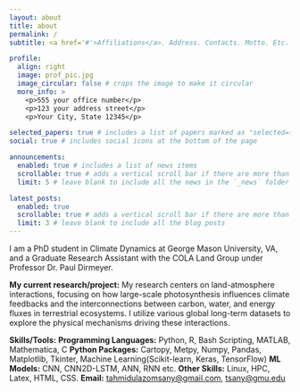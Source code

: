 ```yaml
---
layout: about
title: about
permalink: /
subtitle: <a href='#'>Affiliations</a>. Address. Contacts. Motto. Etc.

profile:
  align: right
  image: prof_pic.jpg
  image_circular: false # crops the image to make it circular
  more_info: >
    <p>555 your office number</p>
    <p>123 your address street</p>
    <p>Your City, State 12345</p>

selected_papers: true # includes a list of papers marked as "selected={true}"
social: true # includes social icons at the bottom of the page

announcements:
  enabled: true # includes a list of news items
  scrollable: true # adds a vertical scroll bar if there are more than 3 news items
  limit: 5 # leave blank to include all the news in the `_news` folder

latest_posts:
  enabled: true
  scrollable: true # adds a vertical scroll bar if there are more than 3 new posts items
  limit: 3 # leave blank to include all the blog posts
---
```


I am a PhD student in Climate Dynamics at George Mason University, VA, and a Graduate Research Assistant with the COLA Land Group under Professor Dr. Paul Dirmeyer. 

**My current research/project:** My research centers on land-atmosphere interactions, focusing on how large-scale photosynthesis influences climate feedbacks and the interconnections between carbon, water, and energy fluxes in terrestrial ecosystems. I utilize various global long-term datasets to explore the physical mechanisms driving these interactions.

**Skills/Tools:**
**Programming Languages:** Python, R, Bash Scripting, MATLAB, Mathematica, C
**Python Packages:** Cartopy, Metpy, Numpy, Pandas, Matplotlib, Tkinter, Machine
Learning(Scikit-learn, Keras, TensorFlow)
**ML Models:** CNN, CNN2D-LSTM, ANN, RNN etc.
**Other Skills:** Linux, HPC, Latex, HTML, CSS.
**Email:** tahmidulazomsany@gmail.com, tsany@gmu.edu

